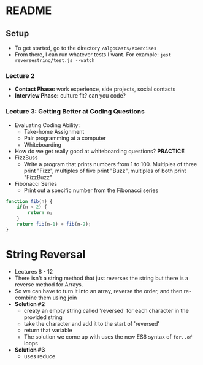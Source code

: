 # README

## Setup
- To get started, go to the directory `/AlgoCasts/exercises`
- From there, I can run whatever tests I want. For example: `jest reversestring/test.js --watch`


### Lecture 2

- **Contact Phase:** work experience, side projects, social contacts
- **Interview Phase:** culture fit? can you code?

### Lecture 3: Getting Better at Coding Questions
- Evaluating Coding Ability:
	+ Take-home Assignment
	+ Pair programming at a computer
	+ Whiteboarding
- How do we get really good at whiteboarding questions?  **PRACTICE**
- FizzBuss
	+ Write a program that prints numbers from 1 to 100. Multiples of three print "Fizz", 
	multiples of five print "Buzz", multiples of both print "FizzBuzz"
- Fibonacci Series
	+ Print out a specific number from the Fibonacci series

```js
function fib(n) {
	if(n < 2) {
		return n;
	}
	return fib(n-1) + fib(n-2);
}
```

# String Reversal
- Lectures 8 - 12
- There isn't a string method that just reverses the string but there is a reverse method for Arrays.
- So we can have to turn it into an array, reverse the order, and then re-combine them using join
- **Solution #2**
	+ creaty an empty string called 'reversed' for each character in the provided string
	+ take the character and add it to the start of 'reversed'
	+ return that variable
	+ The solution we come up with uses the new ES6 syntax of `for..of` loops
- **Solution #3**
	+ uses reduce

